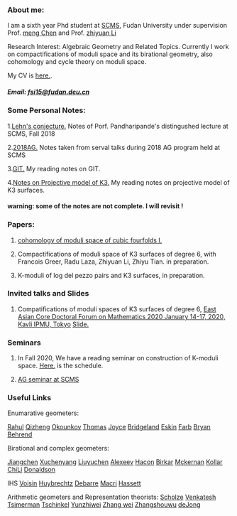 ### About me:
I am a sixth year Phd student at [SCMS](http://www.scms.fudan.edu.cn/), Fudan University under supervision Prof. [meng Chen](http://homepage.fudan.edu.cn/mchen/) and Prof. [zhiyuan Li](http://homepage.fudan.edu.cn/zhiyuanli/?winzoom=1)

Research Interest: Algebraic Geometry and Related Topics. Currently I work on compactifications of moduli space and its birational geometry, also  cohomology and cycle theory on moduli space.

My CV is <a href=" https://changfeng1992.github.io/SiFei/CV.pdf" target="_blank">here.</a>.

##### Email: fsi15@fudan.deu.cn

### Some Personal Notes:

1.<a href=" https://changfeng1992.github.io/SiFei/Rahul's _talk.pdf" target="_blank">Lehn's conjecture.</a>
Notes of Porf. Pandharipande's distingushed lecture at SCMS, Fall 2018 

2.<a href=" https://changfeng1992.github.io/SiFei/AG_2018_program.pdf" target="_blank">2018AG.</a>
Notes taken from serval talks during 2018 AG program held at SCMS

3.<a href=" https://changfeng1992.github.io/SiFei/Notes_GIT.pdf" target="_blank">GIT.</a>
My reading notes on GIT.

4.<a href=" https://changfeng1992.github.io/SiFei/projective model K3.pdf.pdf" target="_blank">Notes on Projective model of K3.</a> 
My reading notes on projective model of K3 surfaces.

#### warning: some of the notes are not complete. I will revisit !

### Papers:

1. <a href=" https://changfeng1992.github.io/SiFei/cohomology_I.pdf" target="_blank">cohomology of moduli space of cubic fourfolds I.</a>

2. Compactifications of moduli space of K3 surfaces of degree 6, with Francois Greer, Radu Laza, Zhiyuan Li, Zhiyu Tian. in preparation.

3. K-moduli of log del pezzo pairs and K3 surfaces, in preparation.


### Invited talks and Slides

1. Compatifications of moduli spaces of K3 surfaces of degree 6, [East Asian Core Doctoral Forum on Mathematics 2020
January 14-17, 2020, Kavli IPMU, Tokyo](https://www.ms.u-tokyo.ac.jp/~yasuyuki/eacdfm2020.htm)
 <a href=" https://changfeng1992.github.io/SiFei/Tyoko_Si.pdf" target="_blank">Slide.</a>


### Seminars

1. In Fall 2020, We have a reading seminar on construction of K-moduli space. <a href=" https://changfeng1992.github.io/SiFei/K-moduli seminar.pdf" target="_blank">Here.</a>  is the schedule. 


2. [AG seminar at SCMS](http://www.scms.fudan.edu.cn/Data/List/Fudan-SCMS.html) 


### Useful Links

Enumarative geometers:

[Rahul](https://people.math.ethz.ch/~rahul/)
[Qizheng](http://bicmr.pku.edu.cn/~qizheng/#)
[Okounkov](http://www.math.columbia.edu/~okounkov/)
[Thomas](http://wwwf.imperial.ac.uk/~rpwt/)
[Joyce](http://people.maths.ox.ac.uk/joyce/)
[Bridgeland](http://www.tom-bridgeland.staff.shef.ac.uk/)
[Eskin](http://math.uchicago.edu/~eskin/)
[Farb](http://www.math.uchicago.edu/~farb/)
[Bryan](http://www.math.ubc.ca/~jbryan/)
[Behrend](http://www.math.ubc.ca/~behrend/)

Birational and complex geometers:

[Jiangchen](http://homepage.fudan.edu.cn/chenjiang/)
[Xuchenyang](https://web.math.princeton.edu/~chenyang/)
[Liuyuchen](https://web.math.princeton.edu/~yuchenl/)
[Alexeev](http://alpha.math.uga.edu/~valery/)
[Hacon](http://www.math.utah.edu/~hacon/)
[Birkar](https://www.dpmms.cam.ac.uk/~cb496/)
[Mckernan](http://www.math.ucsd.edu/~jmckerna/)
[Kollar](https://web.math.princeton.edu/~kollar/)
[ChiLi](https://www.math.purdue.edu/~li2285/papers.html)
[Donaldson](http://wwwf.imperial.ac.uk/~skdona/)

IHS 
[Voisin](https://webusers.imj-prg.fr/~claire.voisin/)
[Huybrechtz](http://www.math.uni-bonn.de/~huybrech/)
[Debarre](https://webusers.imj-prg.fr/olivier.debarre)
[Macri](https://www.imo.universite-paris-saclay.fr/~macri/)
[Hassett](http://www.math.brown.edu/~bhassett/)

Arithmetic geometers and Representation theorists:
[Scholze](http://www.math.uni-bonn.de/people/scholze/)
[Venkatesh](http://math.stanford.edu/~akshay/)
[ Tsimerman](http://www.math.toronto.edu/~jacobt/)
[Tschinkel](https://cims.nyu.edu/~tschinke/)
[Yunzhiwei](http://math.mit.edu/~zyun/)
[Zhang wei](http://math.mit.edu/~wz2113/)
[Zhangshouwu](https://web.math.princeton.edu/~shouwu/)
[deJong](http://math.columbia.edu/~dejong/)
